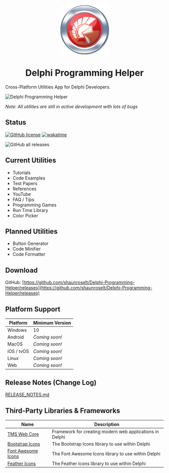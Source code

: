 <p align="center">
  <img width="160" align="center" src="/Assets/Logo.png">
</p>
<h1 align="center">
  Delphi Programming Helper
</h1>

Cross-Platform Utilities App for Delphi Developers.

![Delphi Programming Helper](https://logodix.com/logo/1298392.png)


_Note: All utilities are still in active development with lots of bugs_


## Status

[![GitHub license](https://img.shields.io/badge/license-MIT-blue.svg)](https://raw.githubusercontent.com/shaunroselt/Delphi-Programming-Helper/master/LICENSE)
[![wakatime](https://wakatime.com/badge/user/05293dda-97ed-4904-b0c4-a379ac00b6a4/project/2d59b64d-bbb4-4438-adf0-64884d3a524a.svg)](https://wakatime.com/badge/user/05293dda-97ed-4904-b0c4-a379ac00b6a4/project/2d59b64d-bbb4-4438-adf0-64884d3a524a)

![GitHub all releases](https://img.shields.io/github/downloads/ShaunRoselt/Delphi-Programming-Helper/total?label=Github%20Downloads)


## Current Utilities
- Tutorials
- Code Examples
- Test Papers
- References
- YouTube
- FAQ / Tips
- Programming Games
- Run Time Library
- Color Picker


## Planned Utilities
- Button Generator
- Code Minifier
- Code Formatter
 

## Download
GitHub: [https://github.com/shaunroselt/Delphi-Programming-Helper/releases](https://github.com/shaunroselt/Delphi-Programming-Helper/releases)


## Platform Support

| Platform   | Minimum Version            |
| ---------- | -------------------------- |
| Windows    | 10                         |
| Android    | *Coming soon!*             |
| MacOS      | *Coming soon!*             |
| iOS / tvOS | *Coming soon!*             |
| Linux      | *Coming soon!*             |
| Web        | *Coming soon!*             |


## Release Notes (Change Log)
[RELEASE_NOTES.md](https://github.com/shaunroselt/Delphi-Programming-Helper/blob/master/RELEASE_NOTES.md)

## Third-Party Libraries & Frameworks

| Name                                                                           | Description                                              |
| ------------------------------------------------------------------------------ | -------------------------------------------------------- |
| [TMS Web Core](https://www.tmssoftware.com/site/tmswebcore.asp)                | Framework for creating modern web applications in Delphi |
| [Bootstrap Icons](https://github.com/shaunroselt/Delphi-Bootstrap-Icons)       | The Bootstrap Icons library to use within Delphi         |
| [Font Awesome Icons](https://github.com/shaunroselt/Delphi-Font-Awesome-Icons) | The Font Awesome Icons library to use within Delphi      |
| [Feather Icons](https://github.com/shaunroselt/Delphi-Feather-Icons)           | The Feather Icons library to use within Delphi           |
